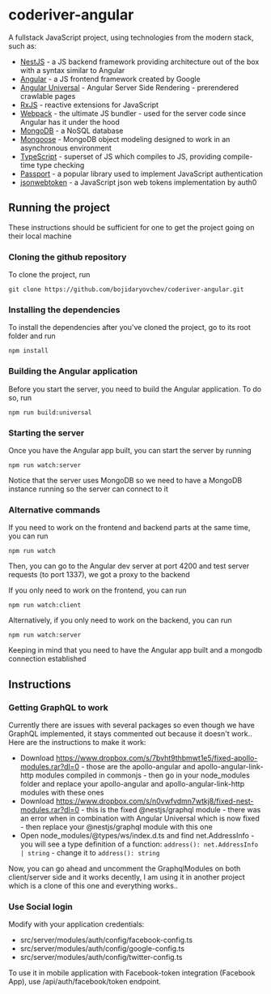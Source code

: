 # coderiver-angular

A fullstack JavaScript project, using technologies from the modern stack, such as:

- [NestJS](https://github.com/nestjs/nest) - a JS backend framework providing architecture out of the box with a syntax similar to Angular
- [Angular](https://github.com/angular/angular) - a JS frontend framework created by Google
- [Angular Universal](https://github.com/angular/universal) - Angular Server Side Rendering - prerendered crawlable pages
- [RxJS](https://github.com/Reactive-Extensions/RxJS) - reactive extensions for JavaScript
- [Webpack](https://github.com/webpack/webpack) - the ultimate JS bundler - used for the server code since Angular has it under the hood
- [MongoDB](https://github.com/mongodb/mongo) - a NoSQL database
- [Mongoose](https://github.com/Automattic/mongoose) - MongoDB object modeling designed to work in an asynchronous environment
- [TypeScript](https://github.com/Microsoft/TypeScript) - superset of JS which compiles to JS, providing compile-time type checking
- [Passport](https://github.com/jaredhanson/passport) - a popular library used to implement JavaScript authentication
- [jsonwebtoken](https://github.com/auth0/node-jsonwebtoken) - a JavaScript json web tokens implementation by auth0

## Running the project

These instructions should be sufficient for one to get the project going on their local machine

### Cloning the github repository

To clone the project, run

```
git clone https://github.com/bojidaryovchev/coderiver-angular.git
```

### Installing the dependencies

To install the dependencies after you've cloned the project, go to its root folder and run

```
npm install
```

### Building the Angular application

Before you start the server, you need to build the Angular application. To do so, run

```
npm run build:universal
```

### Starting the server

Once you have the Angular app built, you can start the server by running

```
npm run watch:server
```

Notice that the server uses MongoDB so we need to have a MongoDB instance running so the server can connect to it

### Alternative commands

If you need to work on the frontend and backend parts at the same time, you can run

```
npm run watch
```

Then, you can go to the Angular dev server at port 4200 and test server requests (to port 1337), we got a proxy to the backend

If you only need to work on the frontend, you can run

```
npm run watch:client
```

Alternatively, if you only need to work on the backend, you can run

```
npm run watch:server
```

Keeping in mind that you need to have the Angular app built and a mongodb connection established

## Instructions

### Getting GraphQL to work

Currently there are issues with several packages so even though we have GraphQL implemented, it stays commented out because it doesn't work.. Here are the instructions to make it work:

- Download https://www.dropbox.com/s/7bvht9thbmwt1e5/fixed-apollo-modules.rar?dl=0 - those are the apollo-angular and apollo-angular-link-http modules compiled in commonjs - then go in your node_modules folder and replace your apollo-angular and apollo-angular-link-http modules with these ones
- Download https://www.dropbox.com/s/n0vwfvdmn7wtkj8/fixed-nest-modules.rar?dl=0 - this is the fixed @nestjs/graphql module - there was an error when in combination with Angular Universal which is now fixed - then replace your @nestjs/graphql module with this one
- Open node_modules/@types/ws/index.d.ts and find net.AddressInfo - you will see a type definition of a function:
  `address(): net.AddressInfo | string` - change it to `address(): string`

Now, you can go ahead and uncomment the GraphqlModules on both client/server side and it works decently, I am using it in another project which is a clone of this one and everything works..

### Use Social login

Modify with your application credentials:

- src/server/modules/auth/config/facebook-config.ts
- src/server/modules/auth/config/google-config.ts
- src/server/modules/auth/config/twitter-config.ts

To use it in mobile application with Facebook-token integration (Facebook App), use /api/auth/facebook/token endpoint.

